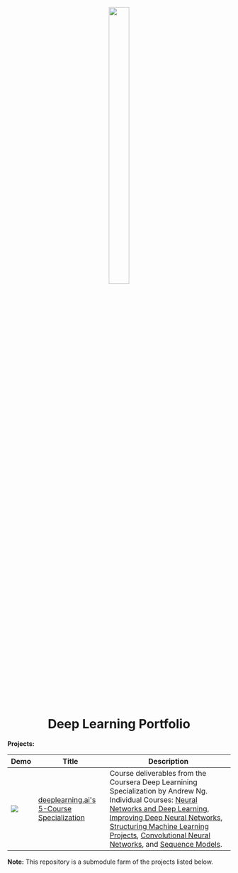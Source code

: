 <p align="center">
  <img src="https://ucarecdn.com/410bd89c-8593-4c87-b9cb-ce116b92ff9b/" height="40%" width="30%" />
</p>

<h1 align="center">
  Deep Learning Portfolio
</h1>


<b>Projects:</b>

| Demo | Title | Description |
| --- | --- | --- |
| <img src="https://ucarecdn.com/11c899b6-915b-420d-8a40-86606cd8fac0/" /> | [deeplearning.ai's 5-Course Specialization](https://github.com/codeamt/Deep-Learning-AI/tree/eca9ec16e0d7551a02021f8cf1d9aeea4ee0b31f) | Course deliverables from the Coursera Deep Learnining Specialization by Andrew Ng. Individual Courses: [Neural Networks and Deep Learning](https://github.com/codeamt/Deep-Learning-AI/tree/master/1%20Neural%20Networks%20and%20Deep%20Learning),  [Improving Deep Neural Networks](https://github.com/codeamt/Deep-Learning-AI/tree/master/2%20Improving%20Deep%20Neural%20Networks),  [Structuring Machine Learning Projects](https://github.com/codeamt/Deep-Learning-AI/tree/master/3%20Structuring%20Machine%20Learning%20Projects), [Convolutional Neural Networks](https://github.com/codeamt/Deep-Learning-AI/tree/master/4%20Convolutional%20Neural%20Networks), and [Sequence Models](https://github.com/codeamt/Deep-Learning-AI/tree/master/5%20Sequence%20Models). |

<b>Note:</b> This repository is a submodule farm of the projects listed below.
